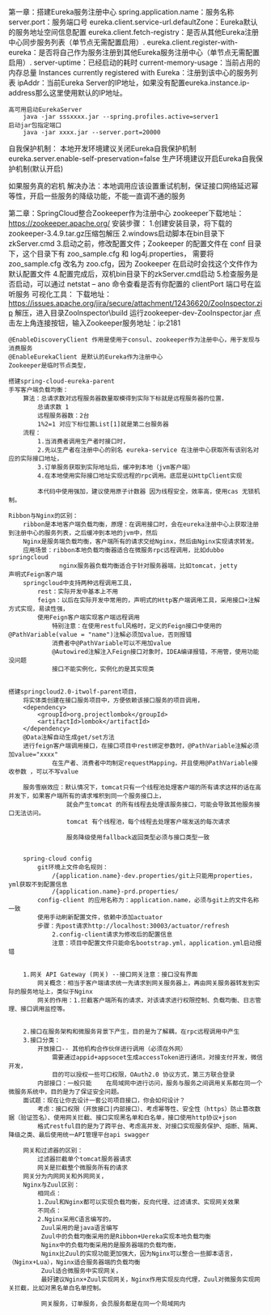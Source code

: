 第一章：搭建Eureka服务注册中心
	spring.application.name：服务名称
	server.port：服务端口号
	eureka.client.service-url.defaultZone：Eureka默认的服务地址空间信息配置
	eureka.client.fetch-registry：是否从其他Eureka注册中心同步服务列表（单节点无需配置启用）.
	eureka.client.register-with-eureka：是否将自己作为服务注册到其他Eureka服务注册中心（单节点无需配置启用）.
	server-uptime：已经启动的耗时
	current-memory-usage：当前占用的内存总量
	Instances currently registered with Eureka：注册到该中心的服务列表
	ipAddr：当前Eureka Server的IP地址，如果没有配置eureka.instance.ip-address那么这里使用默认的IP地址。
	
	高可用启动EurekaServer
		java -jar sssxxxx.jar --spring.profiles.active=server1
	启动jar包指定端口
		java -jar xxxx.jar --server.port=20000
		
自我保护机制：
	本地开发环境建议关闭Eureka自我保护机制
	eureka.server.enable-self-preservation=false
	生产环境建议开启Eureka自我保护机制(默认开启)
	
如果服务真的宕机
	解决办法：本地调用应该设置重试机制，保证接口网络延迟幂等性，开启一些服务的降级功能，不能一直调不通的服务
	
第二章：SpringCloud整合Zookeeper作为注册中心
	zookeeper下载地址：https://zookeeper.apache.org/
	安装步骤：
		1.创建安装目录，将下载的zookeeper-3.4.9.tar.gz压缩包解压
		2.windows启动脚本在bin目录下zkServer.cmd
		3.启动之前，修改配置文件；Zookeeper 的配置文件在 conf 目录下，这个目录下有 zoo_sample.cfg 和 log4j.properties，
		需要将 zoo_sample.cfg 改名为 zoo.cfg，因为 Zookeeper 在启动时会找这个文件作为默认配置文件
		4.配置完成后，双机bin目录下的zkServer.cmd启动
		5.检查服务是否启动，可以通过 netstat – ano 命令查看是否有你配置的 clientPort 端口号在监听服务
	可视化工具：
		下载地址：https://issues.apache.org/jira/secure/attachment/12436620/ZooInspector.zip
		解压，进入目录ZooInspector\build
		运行zookeeper-dev-ZooInspector.jar
		点击左上角连接按钮，输入Zookeeper服务地址：ip:2181

	@EnableDiscoveryClient 作用是使用于consul、zookeeper作为注册中心，用于发现与消费服务
	@EnableEurekaClient 是默认的Eureka作为注册中心
	Zookeeper是临时节点类型，
	
	搭建spring-cloud-eureka-parent
	手写客户端负载均衡：
		算法：总请求数对远程服务器数量取模得到实际下标就是远程服务器的位置，
			总请求数 1
			远程服务器数：2台
			1%2=1 对应下标位置List[1]就是第二台服务器
		流程：
			1.当消费者调用生产者时接口时，
			2.先以生产者在注册中心的别名 eureka-service 在注册中心获取所有该别名对应的实际接口地址，
			3.订单服务获取到实际地址后，缓冲到本地（jvm客户端）
			4.在本地使用实际接口地址实现远程的rpc调用。底层是以HttpClient实现
			
			本代码中使用强加，建议使用原子计数器 因为线程安全，效率高，使用cas 无锁机制。
			
	Ribbon与Nginx的区别：
		ribbon是本地客户端负载均衡，原理：在调用接口时，会在eureka注册中心上获取注册到注册中心的服务列表，之后缓冲到本地的jvm中，然后
		Nginx是服务端负载均衡，客户端所有的请求交给Nginx，然后由Nginx实现请求转发。
		应用场景：ribbon本地负载均衡器适合在微服务rpc远程调用，比如dubbo springcloud
				  nginx服务器负载均衡适合于针对服务器端，比如tomcat，jetty
	声明式Feign客户端
		springcloud中支持两种远程调用工具，
			rest：实际开发中基本上不用
			feign：以后在实际开发中常用的，声明式的Http客户端调用工具，采用接口+注解方式实现，易读性强，
			使用Feign客户端实现客户端远程调用
				特别注意：在使用restful风格时，定义的Feign接口中使用的@PathVariable(value = "name")注解必须加value，否则报错
				消费者中@PathVariable可以不用加value
				@Autowired注解注入Feign接口对象时，IDEA编译报错，不用管，使用功能没问题
				接口不能实例化，实例化的是其实现类
		
		
	搭建springcloud2.0-itwolf-parent项目，	
		将实体类创建在接口服务项目中，方便依赖该接口服务的项目调用，
		<dependency>
            <groupId>org.projectlombok</groupId>
            <artifactId>lombok</artifactId>
        </dependency>
		@Data注解自动生成get/set方法
		进行feign客户端调用接口，在接口项目中rest绑定参数时，@PathVariable注解必须加value="xxxx"
				在生产者、消费者中均制定requestMapping，并且使用@PathVariable接收参数 ，可以不写value
				
		服务雪崩效应：默认情况下，tomcat只有一个线程池处理客户端的所有请求这样的话在高并发下，如果客户端所有的请求堆积到同一个服务接口上，
					就会产生tomcat 的所有线程去处理该服务接口，可能会导致其他服务接口无法访问。
					tomcat 有个线程池，每个线程去处理客户端发送的每次请求
					
					服务降级使用fallback返回类型必须与接口类型一致
					
		
		spring-cloud config
			git环境上文件命名规则：
				/{application.name}-dev.properties/git上只能用properties，yml获取不到配置信息
				/{application.name}-prd.properties/
			config-client 的应用名称为：application.name，必须与git上的文件名称一致
			使用手动刷新配置文件，依赖中添加actuator
			步骤：先post请求http://localhost:30003/actuator/refresh
				2.config-client请求为修改后的配置信息
				注意：项目中配置文件只能命名bootstrap.yml，application.yml启动报错 
				
			
		1.网关 API Gateway (网关) --接口网关注意：接口没有界面
			网关概念：相当于客户端请求统一先请求到网关服务器上，再由网关服务器转发到实际的服务地址上，类似于Nginx
			网关的作用：1.拦截客户端所有的请求，对该请求进行权限控制、负载均衡、日志管理、接口调用监控等。
			
			
		2.接口在服务架构和微服务背景下产生，目的是为了解耦，在rpc远程调用中产生
		3.接口分类：
			开放接口-- 其他机构合作伙伴进行调用（必须在外网）
				需要通过appid+appsocet生成accessToken进行通讯，对接支付开发，微信开发，
				目的可以授权一些可口权限，OAuth2.0 协议方式，第三方联合登录
			内部接口：一般只能    在局域网中进行访问，服务与服务之间调用关系都在同一个微服务系统中，目的是为了保证安全问题。
		面试题：现在让你去设计一套公司项目接口，你会如何设计？
			考虑：接口权限（开放接口|内部接口）、考虑幂等性、安全性（https）防止篡改数据（验证签名）、使用网关拦截、接口实现黑名单和白名单，接口使用http协议+json
			格式restful目的是为了跨平台、考虑高并发、对接口实现服务保护、熔断、隔离、降级之类、最后使用统一API管理平台api swagger
		
		网关和过滤器的区别：
			过滤器拦截单个tomcat服务器请求
			网关是拦截整个微服务所有的请求
		网关分为内网网关和外网网关，
		Nginx与Zuul区别：
			相同点：
			1.Zuul和Nginx都可以实现负载均衡，反向代理、过滤请求、实现网关效果
			不同点：
			2.Nginx采用C语言编写的，
			 Zuul采用的是java语言编写
			 Zuul中的负载均衡采用的是Ribbon+Uereka实现本地负载均衡
			 Nginx中的负载均衡采用的是服务器端的负载均衡，
			 Nginx比Zuul的实现功能更加强大，因为Nginx可以整合一些脚本语言，（Nginx+Lua），Nginx适合服务器端的负载均衡
			 Zuul适合微服务中实现网关，
			 最好建议Nginx+Zuul实现网关，Nginx作用实现反向代理，Zuul对微服务实现网关拦截，比如对黑名单白名单控制。
			 
			 网关服务，订单服务，会员服务都是在同一个局域网内
			 
		
		
		
		
		
	
		